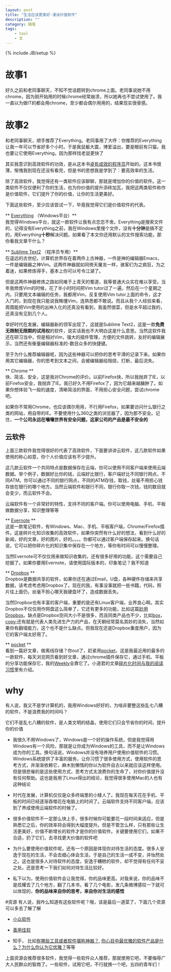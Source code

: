 ```yaml
---
layout: post
title: "生活应该更美好-漫谈价值软件"
description: ""
category: 随笔
tags: 
    - tool
    - 文
---
```

{% include JB/setup %}

# 故事1
好久之前和老同事聊天，不知不觉话题转到chrome上面。老同事说她不用chrome，因为刚开始用的时候chrome经常崩溃，所以她再也不尝试使用了。我一直以为做IT的都会用chrome，至少都会偶尔用用的，结果现实很骨感。

# 故事2
和老同事聊天，顺手推荐了Everything。老同事用了大呼：你推荐的Everything让我一年可以节省好多个小时。于是我鼠躯大震，博爱溢出，要是眼前有只猫，我也要让它使用Everything，因为那样找老鼠更快了

其实我意识到高效软件的功效，是从这本书[卓有成效的程序员](http://book.douban.com/subject/3558788/)开始的。这本书很薄，惭愧我到现在还没有看完，但是书的思想我是学到了：要高效率的生活。

除了高效软件，我觉得还有一类软件应该聊聊，那就是增加你的价值的软件。这一类软件不仅仅便利了你的生活，也为你价值的提升添砖加瓦，我把这两类软件称作是价值软件，它们提升了你的价值，让你的生活更美好。

下面这些软件，至少应该尝试一下，毕竟我觉得它们是价值软件的代表。

** [Everything](http://www.voidtools.com/) （Windows平台）**  
我觉得Windows平台，就这一款软件让我有点恋恋不舍。Everything是搜索文件的，记得没有Everything之前，我在Windows里搜个文件，没有**十分钟**是搞不定的，用Everything**十秒**解决问题。如果看了本文你还用默认的文件搜索功能，那你看我文章干什么？

** [Sublime Text2](http://www.sublimetext.com/) （程序员专用）**  
在遥远的古世纪，计算机世界存在着两件上古神器，一件是神的编辑器Emacs，一件是编辑器之神Vim。这两件神器就如同倚天屠龙一样，骇客们为之疯狂，为之着迷，如果修炼得手，基本上你可以号令江湖了。

但是这两件神器修炼之路如同难于上青天的蜀道，我等普通大众实在难以享受。当年我修炼Vim的时候，花了半小时时间把Vim tutor过了一遍，然后在一个星期之内，只要用文本编辑的任务，我都用Vim，反复使用Vim tutor上面的命令，这才入门的，到现在我只能说我略懂Vim，连熟悉都不敢说。而且从我个人经验来看，周围能把Vim使用的出神入化的还真没有看到，我虽然很菜，但是水平超过我的，还真没有见到几个人。

幸好时代在发展，编辑器新的领军出现了，这就是Sublime Text2，这是一款**免费无限制无限期的试用权**的软件，说实话我也不大明白这是什么意思。当然这软件我还在研习当中，但是相对Vim，强大的插件管理，方便的文件跳转，友好的编辑展示，当然还有衡量编辑器标准的-数目众多的快捷键。

至于为什么推荐编辑器呢，因为这些神器可以把你的思考平滑的记录下来。如果你用其它编辑器，你的思考到文本之间，会被编辑器给阻挠，打断，最后流失。

** Chrome **  
快、简洁、安全，这是我对Chrome的评价。以前Firefox快，所以我抛弃了IE，以前Firefox安全，我抛弃了IE。我已好久不用Firefox了，因为它越来越臃肿了。如果你想体验飞一般的速度，清晰简洁的界面，不用担心安全问题，尝试chrome吧。

如果你不常用Chrome，也应该偶尔用用，不行用Firefox，如果要访问什么银行之类的网站，用自带的IE。不要使用什么360之类的浏览器了，因为那不安全。记住，**一个公司永远在嚷嚷世界有安全问题，这家公司的产品是最不安全的**

## 云软件
上面三款软件我觉得很好的代表了高效软件，下面要讲讲云软件，这几款软件如果使用的称心如意，你个人价值应该有不少提升。

这几款云软件一个共同特点是数据保存在云端，你可以使用不同客户端来使用云端数据。举个例子，数据好比你的钱，云端好比银行，客户端好比不同银行网点，不同ATM。你可以通过不同的银行网点，不同的ATM存钱，取钱，丝毫不用担心钱存放在银行的哪个地方。当然云端软件和银行不同，银行你取一次钱，钱的数目就会变少，而云软件不会。

云端软件有一个非常好的特性，支持不同的客户端。你可以使用电脑、手机、平板做数据分享，知识整理等等

** [Evernote](https://evernote.com/intl/zh-cn/) **  
这是一款笔记软件，有Windows、Mac、手机、平板客户端，Chrome/Firefox插件。这是碎片化知识收集的高效软件，如果你突然有什么好的想法，看到什么好的新闻，好的文章，好的图片，好的。。。。你都可以通过客户端保存起来。换句话说，它可以把你碎片化的知识集中保存在一个地方，等你有时间可以慢慢整理。

当然Evernote可不仅仅用来做知识收集的，还有很多好用的功能，这个需要自己挖掘了。如果你要用Evernote，请使用国际版本的，印象笔记？我不知道

** [Dropbox](https://www.dropbox.com/) **  
Dropbox是数据共享的软件，如果你还在通过Email，U盘，各种硬件存储来共享数据，该考虑考虑用Dropbox了。现在的我，有事没事就把一些书籍，代码，照片往上面仍，丝毫不担心哪天我硬盘坏了，造成数据丢失。

当然Dropbox也有丰富的客户端，重要的是还有Linux客户端，业界良心啊。其实Dropbox不仅仅用作网盘这么简单了，它还有更多的功能，比如这篇[妙用Dropbox](http://blog.liumiao.com/post/47752340048/dropbox)。缺点是Dropbox空间大小不是很多，而且同类产品也不少，比如[box](http://box.com/)，[copy](https://www.copy.com/home/?r=OnOehO&signup=1);还有就是代表人类先进生产力的产品，在天朝经常莫名其妙的消失，当然如果你有翻墙能力，这个也不是什么缺点。但我现在还是Dropbox重度用户，因为它的客户端太好用了。

** [pocket](getpocket.com) **  
看到一篇好文章，做离线存储？你out了，赶紧用[pocket](http://getpocket.com/)，这是我最近用的最多的一款软件，每天浏览网页看到好文章，通过chrome插件保存它，通过手机、平板的分享功能保存它，我的[Weekly](http://linbo.github.io/weekly.html)全靠它了。小道君的文章[碎片化时间与我的阅读习惯](http://hutu.me/606)里有介绍。

# why
有人说，我又不是学计算机的，我用Windows好好的，为啥非要整这些乱七八糟的软件，不是浪费我的时间吗？

它们不是乱七八糟的软件，是人类文明的结晶，使用它们只会节省你的时间，提升你的价值

* 我很久不用Windows了，Windows是一个好的操作系统，但是我觉得用Windows有一个风险，那就是让你成为Windows的工具，而不是让Windows成为你的工具。换句话说，Windows并没有培养用户使用价值软件的习惯。Windows系统提供了丰富的服务，让你习惯了很多使用方式，使用软件的思考方式，并渐渐依赖它，麻木到懒惰的你以为软件自古以来就应该这样使用。但是很悲催的是这些使用方式，思考方式太浪费你的生命了，对你价值提升没有任何帮助。这也是我用了Linux得出的结论，我觉得很多使用Mac的人也有这种结论

* 时代在发展，计算机仅仅是众多终端里的小矮人了。我现在每天花在手机、平板的时间已经逐渐吞噬花在电脑上的时间了。云端软件支持不同客户端，应该到了养成使用云端软件的时候了。

* 很多价值软件不一定那么快上手，很多时候你可能要花一段时间来适应，但是熟悉它之后，你的效率将会得到大幅度提升。但是不管怎么样，只有那些让生活更美好，价值不断增长的软件才是你的价值软件。关键要使用它们，如果不合适，扔了它们，去寻找更大价值的软件吧

* 为什么要使用价值软件呢，还有一个原因是体现你对待生活的态度。很多人安逸于现在的生活，不会去细心体会生活，于是自己的生活一成不变，并怡然处之。这也是很多人对待软件的态度，安逸于糟糕的软件，却不觉得有任何不妥之处。还是思考一下我们如何对待生活比较好。

* 私下以为，使用价值软件会让我觉得，你的品味更高。对我来说，你的品味不是炫耀去了几个地方，翻了几本书，看了几个电影，发几条微博感叹一下就可以体现的，**你的品味来自你的思考，来自你对生活的感悟**

#资源
有人说，我咋么知道有这些软件呢？哦，该是最后一道菜了，下面几个资源可以多去了解了解

* [小众软件](http://www.appinn.com/?utm_source=feeds&utm_medium=appinn&utm_campaign=feeds)  

* [善用佳软](http://xbeta.info/)

* 知乎， 比如[有哪些工具或者软件堪称神器？](http://www.zhihu.com/question/20772002), [你心目中最优雅的软件产品是什么？为什么你认为它优雅？](http://www.zhihu.com/question/19823639)等等

上面资源会推荐很多软件，我觉得一些软件众人推荐，那就使用它吧，不要侮辱广大人民群众的智商了。一些软件，试用它吧，不行就换一个吧，五四的青年们！
